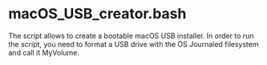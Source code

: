 # macOS_USB_creator.bash
The script allows to create a bootable macOS USB installer.
In order to run the script, you need to format a USB drive with the OS Journaled filesystem and call it MyVolume.
